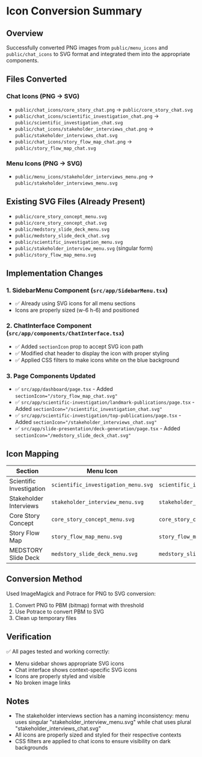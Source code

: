# Icon Conversion Summary

## Overview
Successfully converted PNG images from `public/menu_icons` and `public/chat_icons` to SVG format and integrated them into the appropriate components.

## Files Converted
### Chat Icons (PNG → SVG)
- `public/chat_icons/core_story_chat.png` → `public/core_story_chat.svg`
- `public/chat_icons/scientific_investigation_chat.png` → `public/scientific_investigation_chat.svg`
- `public/chat_icons/stakeholder_interviews_chat.png` → `public/stakeholder_interviews_chat.svg`
- `public/chat_icons/story_flow_map_chat.png` → `public/story_flow_map_chat.svg`

### Menu Icons (PNG → SVG)
- `public/menu_icons/stakeholder_interviews_menu.png` → `public/stakeholder_interviews_menu.svg`

## Existing SVG Files (Already Present)
- `public/core_story_concept_menu.svg`
- `public/core_story_concept_chat.svg`
- `public/medstory_slide_deck_menu.svg`
- `public/medstory_slide_deck_chat.svg`
- `public/scientific_investigation_menu.svg`
- `public/stakeholder_interview_menu.svg` (singular form)
- `public/story_flow_map_menu.svg`

## Implementation Changes

### 1. SidebarMenu Component (`src/app/SidebarMenu.tsx`)
- ✅ Already using SVG icons for all menu sections
- Icons are properly sized (w-6 h-6) and positioned

### 2. ChatInterface Component (`src/app/components/ChatInterface.tsx`)
- ✅ Added `sectionIcon` prop to accept SVG icon path
- ✅ Modified chat header to display the icon with proper styling
- ✅ Applied CSS filters to make icons white on the blue background

### 3. Page Components Updated
- ✅ `src/app/dashboard/page.tsx` - Added `sectionIcon="/story_flow_map_chat.svg"`
- ✅ `src/app/scientific-investigation/landmark-publications/page.tsx` - Added `sectionIcon="/scientific_investigation_chat.svg"`
- ✅ `src/app/scientific-investigation/top-publications/page.tsx` - Added `sectionIcon="/stakeholder_interviews_chat.svg"`
- ✅ `src/app/slide-presentation/deck-generation/page.tsx` - Added `sectionIcon="/medstory_slide_deck_chat.svg"`

## Icon Mapping
| Section | Menu Icon | Chat Icon |
|---------|-----------|-----------|
| Scientific Investigation | `scientific_investigation_menu.svg` | `scientific_investigation_chat.svg` |
| Stakeholder Interviews | `stakeholder_interview_menu.svg` | `stakeholder_interviews_chat.svg` |
| Core Story Concept | `core_story_concept_menu.svg` | `core_story_concept_chat.svg` |
| Story Flow Map | `story_flow_map_menu.svg` | `story_flow_map_chat.svg` |
| MEDSTORY Slide Deck | `medstory_slide_deck_menu.svg` | `medstory_slide_deck_chat.svg` |

## Conversion Method
Used ImageMagick and Potrace for PNG to SVG conversion:
1. Convert PNG to PBM (bitmap) format with threshold
2. Use Potrace to convert PBM to SVG
3. Clean up temporary files

## Verification
✅ All pages tested and working correctly:
- Menu sidebar shows appropriate SVG icons
- Chat interface shows context-specific SVG icons
- Icons are properly styled and visible
- No broken image links

## Notes
- The stakeholder interviews section has a naming inconsistency: menu uses singular "stakeholder_interview_menu.svg" while chat uses plural "stakeholder_interviews_chat.svg"
- All icons are properly sized and styled for their respective contexts
- CSS filters are applied to chat icons to ensure visibility on dark backgrounds